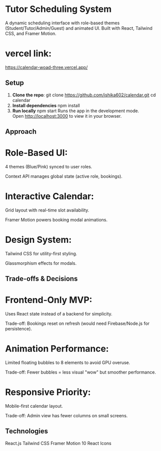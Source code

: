 # Tutor Scheduling System 

A dynamic scheduling interface with role-based themes (Student/Tutor/Admin/Guest) and animated UI. Built with React, Tailwind CSS, and Framer Motion.

# vercel link:
https://calendar-woad-three.vercel.app/



##  Setup
1. **Clone the repo**:
   git clone https://github.com/ishika602/calendar.git
   cd calendar
2. **Install dependencies**
   npm install
3. **Run locally**
   npm start
Runs the app in the development mode.\
Open [http://localhost:3000](http://localhost:3000) to view it in your browser.



## Approach
# Role-Based UI:

4 themes (Blue/Pink) synced to user roles.

Context API manages global state (active role, bookings).

# Interactive Calendar:

Grid layout with real-time slot availability.

Framer Motion powers booking modal animations.

# Design System:

Tailwind CSS for utility-first styling.

Glassmorphism effects for modals.

## Trade-offs & Decisions
# Frontend-Only MVP:

Uses React state instead of a backend for simplicity.

Trade-off: Bookings reset on refresh (would need Firebase/Node.js for persistence).

# Animation Performance:

Limited floating bubbles to 8 elements to avoid GPU overuse.

Trade-off: Fewer bubbles = less visual "wow" but smoother performance.

# Responsive Priority:

Mobile-first calendar layout.

Trade-off: Admin view has fewer columns on small screens.

## Technologies
React.js
Tailwind CSS 
Framer Motion 10
React Icons




